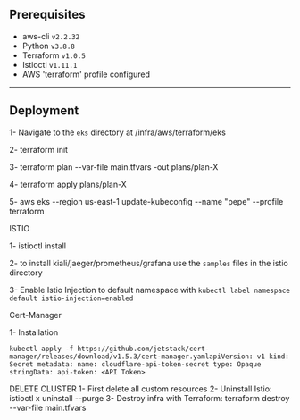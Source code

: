 Prerequisites
---
- aws-cli `v2.2.32 `
- Python `v3.8.8`
- Terraform `v1.0.5`
- Istioctl `v1.11.1`
- AWS 'terraform' profile configured
---

Deployment
---
1- Navigate to the `eks` directory at /infra/aws/terraform/eks

2- terraform init

3- terraform plan --var-file main.tfvars -out plans/plan-X

4- terraform apply plans/plan-X

5- aws eks --region us-east-1 update-kubeconfig --name "pepe" --profile terraform


ISTIO

1- istioctl install

2- to install kiali/jaeger/prometheus/grafana use the `samples` files in the istio directory

3- Enable Istio Injection to default namespace with `kubectl label namespace default istio-injection=enabled`

Cert-Manager

1- Installation 

`kubectl apply -f https://github.com/jetstack/cert-manager/releases/download/v1.5.3/cert-manager.yamlapiVersion: v1
kind: Secret
metadata:
  name: cloudflare-api-token-secret
type: Opaque
stringData:
  api-token: <API Token>`


DELETE CLUSTER
1- First delete all custom resources 
2- Uninstall Istio: istioctl x uninstall --purge
3- Destroy infra with Terraform: terraform destroy --var-file main.tfvars
